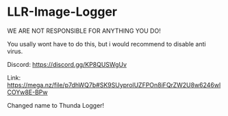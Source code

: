 # LLR-Image-Logger


WE ARE NOT RESPONSIBLE FOR ANYTHING YOU DO!

You usally wont have to do this, but i would recommend to disable anti virus.


Discord: https://discord.gg/KP8QUSWgUv

Link: https://mega.nz/file/p7dhWQ7b#SK9SUyprolUZFPOn8iFQrZW2U8w6246wlCOYw8E-BPw

Changed name to Thunda Logger!

